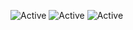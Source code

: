 ![Active](https://img.shields.io/badge/Enthusiasm-100%25-blueviolet) 
![Active](https://img.shields.io/badge/Langages-C%23%20%2F%20Js-ff69b4)
![Active](https://img.shields.io/badge/Experience-Beginner%20%2F%20Medium-blue)
